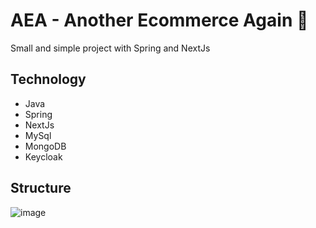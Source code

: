 # AEA - Another Ecommerce Again 🥱
Small and simple project with Spring and NextJs
## Technology
- Java
- Spring
- NextJs
- MySql
- MongoDB
- Keycloak
## Structure
![image](https://github.com/user-attachments/assets/5b29dca5-f57d-4854-816a-e26367a7da05)

